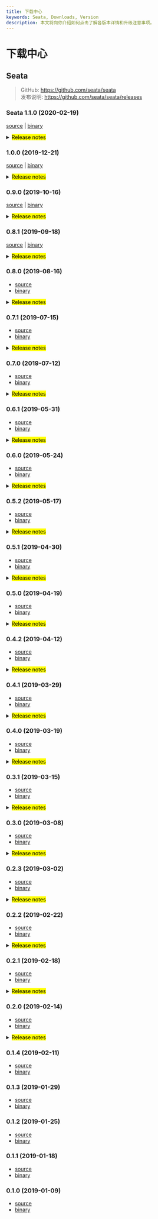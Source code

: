 ```yaml
---
title: 下载中心
keywords: Seata, Downloads, Version
description: 本文将向你介绍如何点击了解各版本详情和升级注意事项。
---
```



# 下载中心

## Seata

> GitHub: https://github.com/seata/seata \
> 发布说明: https://github.com/seata/seata/releases

### Seata 1.1.0 (2020-02-19)

 [source](https://github.com/seata/seata/archive/v1.1.0.zip) | 
 [binary](https://github.com/seata/seata/releases/download/v1.1.0/seata-server-1.1.0.zip)
<details>
    <summary><mark>Release notes</mark></summary>
   
Seata 1.1.0 发布。

Seata 是一款开源的分布式事务解决方案，提供高性能和简单易用的分布式事务服务。

此版本更新如下：

### feature：
- [[#2200](https://github.com/seata/seata/pull/2200)] 支持 postgresql (业务侧和 TC server) 
- [[#1746](https://github.com/seata/seata/pull/1746)] 支持 httpClient 自动集成
- [[#2240](https://github.com/seata/seata/pull/2240)] 支持自定义 Saga 恢复策略超时时间
- [[#1693](https://github.com/seata/seata/pull/1693)] 支持 druid 类隔离加载，隔离中间件和业务侧的 druid 使用
- [[#2245](https://github.com/seata/seata/pull/2245)] 支持 zookeeper 鉴权
- [[#2239](https://github.com/seata/seata/pull/2239)] 支持 dubbo 2.7.4+
- [[#2203](https://github.com/seata/seata/pull/2203)] 支持 nacos 配置中心设置 group 属性
- [[#2086](https://github.com/seata/seata/pull/2086)] 支持 apollo 配置中心设置 namespace 属性
- [[#2106](https://github.com/seata/seata/pull/2106)] 支持 FastThreadLocalContextCore 存储事务上下文
- [[#1703](https://github.com/seata/seata/pull/1703)] 支持 sql parser SPI，提供 druid sql parser
- [[#2151](https://github.com/seata/seata/pull/2151)] 支持 Saga 模式跳过成功分支事务的 report


### bugfix：
- [[#2270](https://github.com/seata/seata/pull/2270)] 修复 worker size 不支持枚举配置和其他配置问题
- [[#2258](https://github.com/seata/seata/pull/2258)] 修复 channelHandler 重连时 not sharable 问题
- [[#2261](https://github.com/seata/seata/pull/2261)] 修复定时任务启动但 ApplicationContext 未刷新问题
- [[#2262](https://github.com/seata/seata/pull/2262)] 修复 nacos 初始化脚本设置 group 错误问题
- [[#2249](https://github.com/seata/seata/pull/2249)] 修复 Saga 模式注册分支失败状态机状态错误问题
- [[#2126](https://github.com/seata/seata/pull/2126)] 修复表名和列名转义符错误问题
- [[#2234](https://github.com/seata/seata/pull/2234)] 修复使用 fastjson 反序列化 bigint 错误问题
- [[#2237](https://github.com/seata/seata/pull/2237)] 修复 DefaultCoordinatorTest 在 wins 测试错误问题
- [[#2233](https://github.com/seata/seata/pull/2233)] 修复使用 fastjson 忽略 tableMeta 失效问题
- [[#2172](https://github.com/seata/seata/pull/2172)] 修复使用 SpringCloudConfig 配置中心无法读取配置问题
- [[#2217](https://github.com/seata/seata/pull/2217)] 修复 seata-spring-boot-starter 错误配置名称
- [[#2219](https://github.com/seata/seata/pull/2219)] 修复 seata-spring-boot-starter 读取disableGlobalTransaction 配置错误问题
- [[#2187](https://github.com/seata/seata/pull/2187)] 修复有相同数据依赖的不同事务分支路由到不同server时回滚顺序错误问题
- [[#2175](https://github.com/seata/seata/pull/2175)] 修复 server direct buffer OOM 问题
- [[#2210](https://github.com/seata/seata/pull/2210)] 修复二阶段 commit 和 rollback 重试超时 globalSession 无法删除问题
- [[#2179](https://github.com/seata/seata/pull/2179)] 修复 redis 注册中心 db 属性转型错误问题
- [[#2192](https://github.com/seata/seata/pull/2192)] 修复 eureka getHostName() 返回 ipAddress 问题
- [[#2198](https://github.com/seata/seata/pull/2198)] 修复 rollback 超时无法自动删除全局锁问题
- [[#2167](https://github.com/seata/seata/pull/2167)] 修复 Saga 异步执行返回相同 id 问题
- [[#2185](https://github.com/seata/seata/pull/2185)] 修复 server 启动时 kubernetes 的判断条件
- [[#2145](https://github.com/seata/seata/pull/2145)] 修复 Saga 模式重试成功上报状态错误问题
- [[#2113](https://github.com/seata/seata/pull/2113)] 修复分支 rollback 失败触发多个 TC 重试导致的并发异常


### optimize： 
- [[#2255](https://github.com/seata/seata/pull/2255)] 优化配置项的默认配置值
- [[#2230](https://github.com/seata/seata/pull/2230)] 统一配置项命名风格和保持 seata-all 和 spring boot starter相同默认值
- [[#1935](https://github.com/seata/seata/pull/1935)] 重构 client 和 server RPC
- [[#2215](https://github.com/seata/seata/pull/2215)] 优化 Saga 模式的超时处理 
- [[#2227](https://github.com/seata/seata/pull/2227)] 分离 TC In/Outbound 接口 
- [[#2033](https://github.com/seata/seata/pull/2033)] DefaultRemotingParser 逻辑优化
- [[#1688](https://github.com/seata/seata/pull/1688)] 减少客户端无用依赖
- [[#2134](https://github.com/seata/seata/pull/2134)] 按照事务模式区分 TC 逻辑重构
- [[#2224](https://github.com/seata/seata/pull/2224)] 优化 ContextCoreLoader 代码风格
- [[#2171](https://github.com/seata/seata/pull/2171)] 优化配置初始化同步脚本和添加使用说明
- [[#2208](https://github.com/seata/seata/pull/2208)] 使用 SPI LoadLevel name 代替 getDbType 接口方法
- [[#2182](https://github.com/seata/seata/pull/2182)] 优化 seata-spring-boot-starter 前缀判断逻辑
- [[#2211](https://github.com/seata/seata/pull/2211)] 优化 RootContext 代码风格
- [[#2140](https://github.com/seata/seata/pull/2140)] 优化 GzipUtil 代码风格
- [[#2209](https://github.com/seata/seata/pull/2209)] 重构 seata-discovery 模块，增加可读性
- [[#2055](https://github.com/seata/seata/pull/2055)] 使用 SPI 重构 tableMetaCache 和 undoLogManager
- [[#2184](https://github.com/seata/seata/pull/2184)] 重构 seata-config 模块，增加可读性
- [[#2095](https://github.com/seata/seata/pull/2095)] 重构数据源自动代理，区分 jdk 和 cglib 代理属性设置
- [[#2178](https://github.com/seata/seata/pull/2178)] Saga 状态机设计器添加默认 catch 节点
- [[#2103](https://github.com/seata/seata/pull/2103)] 优化 tcc 模块代码，增加可读性
- [[#2125](https://github.com/seata/seata/pull/2125)] 修改 MySQL recognizer package 路径
- [[#2176](https://github.com/seata/seata/pull/2176)] 修复 typos
- [[#2156](https://github.com/seata/seata/pull/2156)] 重构 sqlparser druid 名称为常量
- [[#2170](https://github.com/seata/seata/pull/2170)] 增加 seata common 模块的单测覆盖率
- [[#2139](https://github.com/seata/seata/pull/2139)] 优雅关闭 resources
- [[#2097](https://github.com/seata/seata/pull/2097)] 将 codec 模块重命名为 serializer 模块
- [[#2159](https://github.com/seata/seata/pull/2159)] 优化 spring 模块代码风格，增加可读性
- [[#2036](https://github.com/seata/seata/pull/2036)] 优化 Dubbo parser 逻辑
- [[#2062](https://github.com/seata/seata/pull/2062)] 优化 seata-rm-datasource 模块代码风格，增加可读性
- [[#2146](https://github.com/seata/seata/pull/2146)] 优化日志输出字符拼接
- [[#2038](https://github.com/seata/seata/pull/2038)] 优化 common 模块代码风格，增加可读性 
- [[#2120](https://github.com/seata/seata/pull/2120)] 修复 typos 
- [[#2078](https://github.com/seata/seata/pull/2078)] 增加 oracle table meta cache 单测覆盖度
- [[#2115](https://github.com/seata/seata/pull/2115)] 修复 typos
- [[#2099](https://github.com/seata/seata/pull/2099)] 优化 tm 模块代码风格，增加可读性

非常感谢以下 contributors 的代码贡献。若有无意遗漏，请报告。
 
- [slievrly](https://github.com/slievrly) 
- [xingfudeshi](https://github.com/xingfudeshi)   
- [objcoding](https://github.com/objcoding)   
- [long187](https://github.com/long187)   
- [zjinlei](https://github.com/zjinlei)   
- [ggndnn](https://github.com/ggndnn)  
- [lzf971107](https://github.com/lzf971107)    
- [CvShrimp](https://github.com/CvShrimp)   
- [l81893521](https://github.com/l81893521)   
- [ph3636](https://github.com/ph3636)   
- [koonchen](https://github.com/koonchen)   
- [leizhiyuan](https://github.com/leizhiyuan)   
- [a364176773](https://github.com/a364176773)   
- [caioguedes](https://github.com/caioguedes)   
- [helloworlde](https://github.com/helloworlde)   
- [wxbty](https://github.com/wxbty)    
- [bao-hp](https://github.com/bao-hp)   
- [guojingyinan219](https://github.com/guojingyinan219)   
- [CharmingRabbit](https://github.com/CharmingRabbit)   
- [jaspercloud](https://github.com/jaspercloud)   
- [jsbxyyx](https://github.com/jsbxyyx)   

同时，我们收到了社区反馈的很多有价值的issue和建议，非常感谢大家。

**常用链接**   

**Seata**: https://github.com/seata/seata   
**Seata-Samples**: https://github.com/seata/seata-samples   
**Release**: https://github.com/seata/seata/releases   
**Seata 官网**: https://seata.io/zh-cn/
</details>

 ### 1.0.0 (2019-12-21)
 [source](https://github.com/seata/seata/archive/v1.0.0.zip) | 
 [binary](https://github.com/seata/seata/releases/download/v1.0.0/seata-server-1.0.0.zip)
<details>
    <summary><mark>Release notes</mark></summary>
   
   ### Seata 1.0.0 GA版本重磅发布
   Seata 1.0.0 GA版本重磅发布。

   Seata 是一款开源的分布式事务解决方案，提供高性能和简单易用的分布式事务服务。
    
   此版本更新如下：

      
   
   ### feature：
   - [[#1966](https://github.com/seata/seata/pull/1966)] 增加client端单条消息发送方式
   - [[#2004](https://github.com/seata/seata/pull/2004)] 增加配置中心配置同步脚本
   - [[#1997](https://github.com/seata/seata/pull/1997)] 提供图像生成工具便于查看Saga状态机执行路径
   - [[#1992](https://github.com/seata/seata/pull/1992)] 支持动态降级
   - [[#1898](https://github.com/seata/seata/pull/1898)] 支持动态配置
   - [[#1983](https://github.com/seata/seata/pull/1983)] 支持hessian序列化
   - [[#1960](https://github.com/seata/seata/pull/1960)] 提供基于GGEditor的可视化图形Saga状态机设计器
   - [[#1900](https://github.com/seata/seata/pull/1900)] Saga状态语言支持重试服务
   - [[#1885](https://github.com/seata/seata/pull/1885)] 增加Docker image构建配置
   - [[#1914](https://github.com/seata/seata/pull/1914)] 支持Oracle exists表达式
   - [[#1878](https://github.com/seata/seata/pull/1878)] 支持Mysql exists表达式
   - [[#1871](https://github.com/seata/seata/pull/1871)] 适配springcloud-alibaba-seata自动配置
   - [[#1844](https://github.com/seata/seata/pull/1844)] Saga状态机支持异步调用服务
   - [[#1742](https://github.com/seata/seata/pull/1742)] 增加seata-spring-boot-starter
   - [[#1460](https://github.com/seata/seata/pull/1460)] 支持gzip压缩
   - [[#1492](https://github.com/seata/seata/pull/1492)] 支持grpc事务自动传递和绑定
   
   ### bugfix：
   - [[#2066](https://github.com/seata/seata/pull/2066)] 修复初始化eureka client线程安全问题
   - [[#2059](https://github.com/seata/seata/pull/2059)] 修复异步回滚线程导致重复回滚问题
   - [[#2050](https://github.com/seata/seata/pull/2050)] 修复监听不存在的配置导致空指针
   - [[#2053](https://github.com/seata/seata/pull/2053)] 修复Insert的表名为关键字,无法构建前置镜像
   - [[#2054](https://github.com/seata/seata/pull/2054)] 修复状态为Rollbacking的事务无法被检测出
   - [[#2043](https://github.com/seata/seata/pull/2043)] 修复使用druid-spring-boot-starter动态代理失败
   - [[#1668](https://github.com/seata/seata/pull/1668)] 修复sql语句转义符号问题
   - [[#2029](https://github.com/seata/seata/pull/2029)] 修复seata-spring-boot-starter无效
   - [[#2037](https://github.com/seata/seata/pull/2037)] 修复mysql连接无法自动释放
   - [[#2032](https://github.com/seata/seata/pull/2032)] 修复Etcd3配置错误
   - [[#1929](https://github.com/seata/seata/pull/1929)] 修复元数据有可能出现重复缓存
   - [[#1996](https://github.com/seata/seata/pull/1996)] 修复小部分情况下无法代理数据源
   - [[#2001](https://github.com/seata/seata/pull/2001)] 移除无效jvm参数
   - [[#1984](https://github.com/seata/seata/pull/1984)] 修复预设容器环境变量问题，替换基础镜像
   - [[#1978](https://github.com/seata/seata/pull/1978)] 修复在windows下FileTransactionStoreManager单元测试无法通过
   - [[#1953](https://github.com/seata/seata/pull/1953)] 修复在小部分情况下获取表元数据失败
   - [[#1973](https://github.com/seata/seata/pull/1973)] 修复容器下无法获取server端口
   - [[#1905](https://github.com/seata/seata/pull/1905)] 解决lock_key长度问题
   - [[#1927](https://github.com/seata/seata/pull/1927)] 修复SPI有可能加载私有类
   - [[#1961](https://github.com/seata/seata/pull/1961)] 修复CI日志过长问题
   - [[#1893](https://github.com/seata/seata/pull/1893)] 修复Saga模式不会删除分支信息问题
   - [[#1932](https://github.com/seata/seata/pull/1932)] 修复构建Docker镜像时环境不匹配
   - [[#1912](https://github.com/seata/seata/pull/1912)] 修复部分异常日志打印不完整
   - [[#1917](https://github.com/seata/seata/pull/1917)] 修复CI部分测试用例出现空指针异常
   - [[#1909](https://github.com/seata/seata/pull/1909)] 修复xid类型为空导致空指针
   - [[#1902](https://github.com/seata/seata/pull/1902)] 修复回滚时如遇不支持的数据库出现空指针
   - [[#1789](https://github.com/seata/seata/pull/1789)] 修复xid header大小写问题
   - [[#1889](https://github.com/seata/seata/pull/1889)] 修复TCC下分支注册导致线程挂起
   - [[#1813](https://github.com/seata/seata/pull/1813)] 修复部分情况TCC不支持跨服务
   - [[#1825](https://github.com/seata/seata/pull/1825)] 修复并发情况下事务状态不一致
   - [[#1850](https://github.com/seata/seata/pull/1850)] 修复Server重启时sessionId未重置
   - [[#1879](https://github.com/seata/seata/pull/1879)] 修复jdbc传入空参数导致异常
   - [[#1874](https://github.com/seata/seata/pull/1874)] 修复部分情况下Channel关闭的问题
   - [[#1863](https://github.com/seata/seata/pull/1863)] 修复Other类型无法序列化
   - [[#1837](https://github.com/seata/seata/pull/1837)] 修复saga ExpressionEvaluator不支持空值
   - [[#1810](https://github.com/seata/seata/pull/1810)] 修复saga状态机无法保存并提供状态日志查询
   - [[#1834](https://github.com/seata/seata/pull/1834)] 修复StateInstance无法记录输出参数
   - [[#1856](https://github.com/seata/seata/pull/1856)] 修复protostuff undo log获取默认content
   - [[#1845](https://github.com/seata/seata/pull/1845)] 修复分支提交失败, 导致空指针异常
   - [[#1858](https://github.com/seata/seata/pull/1858)] 修复分布式事务不生效
   - [[#1846](https://github.com/seata/seata/pull/1846)] 修复并发下增加监听器异常
   - [[#1839](https://github.com/seata/seata/pull/1839)] 修复重复加锁
   - [[#1768](https://github.com/seata/seata/pull/1768)] 修复设置数据库连接参数useInformationSchema为true无法获取元数据
   - [[#1796](https://github.com/seata/seata/pull/1796)] 修复回滚时异常判断不完整
   - [[#1805](https://github.com/seata/seata/pull/1805)] 修复连接代理和prepareStatement未在全局事务管理下
   - [[#1780](https://github.com/seata/seata/pull/1780)] 修复Oracle无法执行select for update语句
   - [[#1802](https://github.com/seata/seata/pull/1802)] 部分方法修改HashMap为LinkedHashMap
   - [[#1793](https://github.com/seata/seata/pull/1793)] 修复多数据源下无法自动代理
   - [[#1788](https://github.com/seata/seata/pull/1788)] 修复Mysql无法获取主键值
   - [[#1764](https://github.com/seata/seata/pull/1764)] 修复Jdk11下远程地址为空
   - [[#1778](https://github.com/seata/seata/pull/1778)] 修复单元测试未清空测试资源
   - [[#1777](https://github.com/seata/seata/pull/1777)] 修复DeleteExecutor未根据数据库类型来构建前置镜像
   
   ### optimize： 
   - [[#2068](https://github.com/seata/seata/pull/2068)] 优化数据库连接获取
   - [[#2056](https://github.com/seata/seata/pull/2056)] 移除代码中非java doc注释
   - [[#1775](https://github.com/seata/seata/pull/1775)] 优化分支事务回滚日志输出频率
   - [[#2000](https://github.com/seata/seata/pull/2000)] 统一归类初始化脚本
   - [[#2007](https://github.com/seata/seata/pull/2007)] 提高common模块单元测试覆盖率
   - [[#1969](https://github.com/seata/seata/pull/1969)] 增加Docker-Compose, Kubernetes, Helm脚本
   - [[#1967](https://github.com/seata/seata/pull/1967)] 增加Docker file
   - [[#2018](https://github.com/seata/seata/pull/2018)] 优化ConfigFuture
   - [[#2020](https://github.com/seata/seata/pull/2020)] 优化saga日志输出
   - [[#1975](https://github.com/seata/seata/pull/1975)] 扁平化saga嵌套事务
   - [[#1980](https://github.com/seata/seata/pull/1980)] 分支注册时显示applicationId
   - [[#1994](https://github.com/seata/seata/pull/1994)] 修改zookeeper根路径配置名称
   - [[#1990](https://github.com/seata/seata/pull/1990)] 增加netty配置常量
   - [[#1979](https://github.com/seata/seata/pull/1979)] 优化select for update识别器
   - [[#1957](https://github.com/seata/seata/pull/1957)] 获取关键字检查对象改为SPI的方法
   - [[#1956](https://github.com/seata/seata/pull/1956)] 找不到有效服务时,提示更加友好
   - [[#1958](https://github.com/seata/seata/pull/1958)] 支持将设计器的JSON转换成状态机标准JSON
   - [[#1951](https://github.com/seata/seata/pull/1951)] 增加使用企业logo
   - [[#1950](https://github.com/seata/seata/pull/1950)] 优化异步提交时日志的缺失
   - [[#1931](https://github.com/seata/seata/pull/1931)] nacos-config.py支持namespace
   - [[#1938](https://github.com/seata/seata/pull/1938)] 优化批量插入和批量更新
   - [[#1930](https://github.com/seata/seata/pull/1930)] 减少HashMap初始化大小
   - [[#1919](https://github.com/seata/seata/pull/1919)] 强制代码风格检查
   - [[#1918](https://github.com/seata/seata/pull/1918)] 优化单元测试抛出的异常
   - [[#1911](https://github.com/seata/seata/pull/1911)] 优化部分注释
   - [[#1920](https://github.com/seata/seata/pull/1920)] 使用迭代器来移除过期Future
   - [[#1907](https://github.com/seata/seata/pull/1907)] 优化UndoExecutorFactory获取实例的方式
   - [[#1903](https://github.com/seata/seata/pull/1903)] 增加批量查询分支事务
   - [[#1910](https://github.com/seata/seata/pull/1910)] 优化部分方法缺少@override
   - [[#1906](https://github.com/seata/seata/pull/1906)] 初始化时增加非正常退出日志
   - [[#1897](https://github.com/seata/seata/pull/1897)] 移除clientTest单元测试
   - [[#1883](https://github.com/seata/seata/pull/1883)] 优化SQLRecognizer, UndoExecutor代码结构
   - [[#1890](https://github.com/seata/seata/pull/1890)] 格式化部分saga代码
   - [[#1798](https://github.com/seata/seata/pull/1798)] 提高部分方法format效率
   - [[#1884](https://github.com/seata/seata/pull/1884)] 封装关闭资源的方法
   - [[#1869](https://github.com/seata/seata/pull/1869)] 增加当成功时,可以关闭分支汇报参数
   - [[#1842](https://github.com/seata/seata/pull/1842)] 增加部分初始化脚本
   - [[#1838](https://github.com/seata/seata/pull/1838)] 简化配置
   - [[#1866](https://github.com/seata/seata/pull/1866)] 优化TC日志输出
   - [[#1867](https://github.com/seata/seata/pull/1867)] 优化seata-spring-boot-starter
   - [[#1817](https://github.com/seata/seata/pull/1817)] 增加tm单元测试
   - [[#1823](https://github.com/seata/seata/pull/1823)] 减少db的访问次数
   - [[#1835](https://github.com/seata/seata/pull/1835)] Saga事务模版增加重新加载事务方法
   - [[#1861](https://github.com/seata/seata/pull/1861)] 优化当主键不存在时日志输出
   - [[#1836](https://github.com/seata/seata/pull/1836)] 修改IsPersist属性类型为Boolean
   - [[#1824](https://github.com/seata/seata/pull/1824)] 移除部分过期的Jvm11参数
   - [[#1820](https://github.com/seata/seata/pull/1820)] 修改部分代码风格
   - [[#1806](https://github.com/seata/seata/pull/1806)] 格式化错误日志
   - [[#1815](https://github.com/seata/seata/pull/1815)] 更新codecov.yml
   - [[#1811](https://github.com/seata/seata/pull/1811)] 适配codecov配置
   - [[#1799](https://github.com/seata/seata/pull/1799)] 移除没用的同步锁
   - [[#1674](https://github.com/seata/seata/pull/1674)] 增加Rm单元测试覆盖率
   - [[#1710](https://github.com/seata/seata/pull/1710)] NamedThreadFactory增加计数器
   - [[#1790](https://github.com/seata/seata/pull/1790)] 格式化Eureka实例id
   - [[#1760](https://github.com/seata/seata/pull/1760)] put message to logQueue
   - [[#1787](https://github.com/seata/seata/pull/1787)] 优化rpc通信日志可读性
   - [[#1786](https://github.com/seata/seata/pull/1786)] 简化Eureka注册实现类代码
   - [[#1766](https://github.com/seata/seata/pull/1766)] 移除无用方法
   - [[#1770](https://github.com/seata/seata/pull/1770)] 优化String拼接方式和无用的释放锁方法
   
   非常感谢以下 contributors 的代码贡献。若有无意遗漏，请报告。
   - [slievrly](https://github.com/slievrly)
   - [long187](https://github.com/long187)
   - [jsbxyyx](https://github.com/jsbxyyx)
   - [l81893521](https://github.com/l81893521)
   - [helloworlde](https://github.com/helloworlde)
   - [xingfudeshi](https://github.com/xingfudeshi)
   - [zjinlei](https://github.com/zjinlei)
   - [CharmingRabbit](https://github.com/CharmingRabbit)
   - [objcoding](https://github.com/objcoding)
   - [cmonkey](https://github.com/cmonkey)
   - [lzf971107](https://github.com/lzf971107)
   - [ggndnn](https://github.com/ggndnn)
   - [lightClouds917](https://github.com/lightClouds917)
   - [ruqinhu](https://github.com/ruqinhu)
   - [yuhuangbin](https://github.com/yuhuangbin)
   - [anrror](https://github.com/anrror)
   - [a364176773](https://github.com/a364176773)
   - [caohdgege](https://github.com/caohdgege)
   - [contextshuffling](https://github.com/contextshuffling)
   - [echooymxq](https://github.com/echooymxq)
   - [github-ygy](https://github.com/github-ygy)
   - [iapplejohn](https://github.com/iapplejohn)
   - [jKill](https://github.com/jKill)
   - [Justice-love](https://github.com/Justice-love)
   - [lovepoem](https://github.com/lovepoem)
   - [niaoshuai](https://github.com/niaoshuai)
   - [ph3636](https://github.com/ph3636)
   - [wangwei-ying](https://github.com/wangwei-ying)
   - [whjjay](https://github.com/whjjay)
   - [yangfuhai](https://github.com/yangfuhai)
   - [zhongfuhua](https://github.com/zhongfuhua)
   - [lizwmaster](https://github.com/lizwmaster)
   
   同时，我们收到了社区反馈的很多有价值的issue和建议，非常感谢大家。
   
   ### 常用链接
   - **Seata:** https://github.com/seata/seata  
   - **Seata-Samples:** https://github.com/seata/seata-samples   
   - **Release:** https://github.com/seata/seata/releases

</details>

### 0.9.0 (2019-10-16)

 [source](https://github.com/seata/seata/archive/v0.9.0.zip) | 
 [binary](https://github.com/seata/seata/releases/download/v0.9.0/seata-server-0.9.0.zip)
<details>
  <summary><mark>Release notes</mark></summary>
   
   ### Seata 0.9.0   
   Seata 0.9.0 正式发布。
   
   Seata 是一款开源的分布式事务解决方案，提供高性能和简单易用的分布式事务服务。
   
   此版本更新如下：
    
   
   #### feature：
   - [[#1608](https://github.com/seata/seata/pull/1608)] 长事务解决方案: Saga 模式（基于状态机实现）
   - [[#1625](https://github.com/seata/seata/pull/1625)] 支持自定义配置和注册中心类型
   - [[#1656](https://github.com/seata/seata/pull/1656)] 支持 spring cloud config 配置中心
   - [[#1689](https://github.com/seata/seata/pull/1689)] 支持 -e 启动参数，用于指定环境名称
   - [[#1739](https://github.com/seata/seata/pull/1739)] 支持 TM commit 或rollback 失败时的重试
   
   
   #### bugfix：
   - [[#1605](https://github.com/seata/seata/pull/1605)] 修复对象锁和全局锁可能造成的死锁和优化锁的粒度
   - [[#1685](https://github.com/seata/seata/pull/1685)] 修复db存储类异常被忽略的问题
   - [[#1691](https://github.com/seata/seata/pull/1691)] 修复 DruidDataSourceWrapper 反射问题
   - [[#1699](https://github.com/seata/seata/pull/1699)] 修复 mysql 和 oracle 中 'in' 和 'between' 在 where 条件的支持
   - [[#1713](https://github.com/seata/seata/pull/1713)] 修复 LockManagerTest.concurrentUseAbilityTest 中的测试条件
   - [[#1720](https://github.com/seata/seata/pull/1720)] 修复了不能获取 oracle tableMeta 问题
   - [[#1729](https://github.com/seata/seata/pull/1729)] 修复 oracle 的批量获取问题
   - [[#1735](https://github.com/seata/seata/pull/1735)] 修复当 TM commit 或 rollback 出现网络异常无法清除 xid 的问题
   - [[#1749](https://github.com/seata/seata/pull/1749)] 修复无法获取 oracle tableMeta cache 问题
   - [[#1751](https://github.com/seata/seata/pull/1751)] 修复文件存储模式下由于hash冲突导致的锁无法释放问题
   - [[#1761](https://github.com/seata/seata/pull/1761)] 修复 oracle 在回滚时 Blob 或 Clob null 值回滚失败问题
   - [[#1759](https://github.com/seata/seata/pull/1759)] 修复 saga 模式下 service method 不支持接口类型参数问题
   - [[#1401](https://github.com/seata/seata/pull/1401)] 修复 RM 启动时第一次注册 resource 为 null 的问题
   
   
   
   #### optimize： 
   - [[#1701](https://github.com/seata/seata/pull/1701)] 移除无用的 imports
   - [[#1705](https://github.com/seata/seata/pull/1705)] 优化了一些基于 java5 的语法结构
   - [[#1706](https://github.com/seata/seata/pull/1706)] 将内部类声明为 static
   - [[#1707](https://github.com/seata/seata/pull/1707)] 使用 StandardCharsets.UTF_8 代替 utf-8 编码
   - [[#1712](https://github.com/seata/seata/pull/1712)] 抽象 undologManager 的通用方法
   - [[#1722](https://github.com/seata/seata/pull/1722)] 简化代码提高代码的可读性
   - [[#1726](https://github.com/seata/seata/pull/1726)] 格式化日志输出
   - [[#1738](https://github.com/seata/seata/pull/1738)] 增加 seata-server jvm 参数
   - [[#1743](https://github.com/seata/seata/pull/1743)] 提高批量打印日志的性能
   - [[#1747](https://github.com/seata/seata/pull/1747)] 使用基本类型避免数据装箱
   - [[#1750](https://github.com/seata/seata/pull/1750)] 抽象 tableMetaCache 方法
   - [[#1755](https://github.com/seata/seata/pull/1755)] 提高 seata-common 模块的单测覆盖率
   - [[#1756](https://github.com/seata/seata/pull/1756)] 升级 jackson 版本防止潜在的安全漏洞
   - [[#1657](https://github.com/seata/seata/pull/1657)] 优化文件存储模式下文件 rolling 时占用较大 direct buffer的问题
   
   非常感谢以下 contributors 的代码贡献。若有无意遗漏，请报告。
   
   - [slievrly](https://github.com/slievrly)
   - [long187](https://github.com/long187)
   - [ggndnn](https://github.com/ggndnn)
   - [xingfudeshi](https://github.com/xingfudeshi)
   - [BeiKeJieDeLiuLangMao](https://github.com/BeiKeJieDeLiuLangMao)
   - [zjinlei](https://github.com/zjinlei)
   - [cmonkey](https://github.com/cmonkey)
   - [jsbxyyx](https://github.com/jsbxyyx)
   - [zaqweb](https://github.com/zaqweb)
   - [tjnettech](https://github.com/tjnettech)
   - [l81893521](https://github.com/l81893521)
   - [abel533](https://github.com/abel533)
   - [suhli](https://github.com/suhli)
   - [github-ygy](https://github.com/github-ygy)
   - [worstenemy](https://github.com/worstenemy)
   - [caioguedes](https://github.com/caioguedes)
   
   同时，我们收到了社区反馈的很多有价值的issue和建议，非常感谢大家。
   
   
   #### 常用链接
   - **Seata:** https://github.com/seata/seata  
   - **Seata-Samples:** https://github.com/seata/seata-samples   
   - **Release:** https://github.com/seata/seata/releases
   
</details>

### 0.8.1 (2019-09-18)

 [source](https://github.com/seata/seata/archive/v0.8.1.zip) |
 [binary](https://github.com/seata/seata/releases/download/v0.8.1/seata-server-0.8.1.zip)  
<details>
    <summary><mark>Release notes</mark></summary>
   
   ### Seata 0.8.1 
   
   Seata 0.8.1 正式发布。
   
   Seata 是一款开源的分布式事务解决方案，提供高性能和简单易用的分布式事务服务。
   
   此版本更新如下：
   
   
   #### feature：
   - [[#1598](https://github.com/seata/seata/pull/1598)] 支持配置文件使用绝对路径
   - [[#1617](https://github.com/seata/seata/pull/1617)] 支持配置文件名称（registry.conf） 可配置
   - [[#1418](https://github.com/seata/seata/pull/1418)] 支持 undo_log 数据的 kryo 序列化
   - [[#1489](https://github.com/seata/seata/pull/1489)] 支持 protobuf 生成插件
   - [[#1437](https://github.com/seata/seata/pull/1437)] 支持通信协议的 kryo 编解码
   - [[#1478](https://github.com/seata/seata/pull/1478)] 支持 db mock
   - [[#1512](https://github.com/seata/seata/pull/1512)] 扩展支持 mysql 和 oracle 的多种批量插入语法
   - [[#1496](https://github.com/seata/seata/pull/1496)] 支持 DataSource 的自动代理
   
   
   #### bugfix：
   - [[#1646](https://github.com/seata/seata/pull/1646)] 修复 file 存储模式的 selectForUpdate lockQuery exception
   - [[#1572](https://github.com/seata/seata/pull/1572)] 修复在oracle 小写表名时获取 tablemeta 失败问题 
   - [[#1663](https://github.com/seata/seata/pull/1663)] 修复表名为关键字获取 tablemeta 失败问题
   - [[#1666](https://github.com/seata/seata/pull/1666)] 修复数据库连接使用后的 autocommit 问题
   - [[#1643](https://github.com/seata/seata/pull/1643)] 修复 java.sql.Blob, java.sql.Clob 类型的序列化
   - [[#1628](https://github.com/seata/seata/pull/1628)] 修复 oracle 支持 ROWNUM 查询
   - [[#1552](https://github.com/seata/seata/pull/1552)] 修复当分支太大时的 BufferOverflow 问题
   - [[#1609](https://github.com/seata/seata/pull/1609)] 修复 oracle 关键字的线程安全问题
   - [[#1599](https://github.com/seata/seata/pull/1599)] 修复 mysql 关键字的线程安全问题
   - [[#1607](https://github.com/seata/seata/pull/1607)] 修复当druid版本小于1.1.3时 NoSuchMethodError
   - [[#1581](https://github.com/seata/seata/pull/1581)] 修复文件存储模式下 GlobalSession 长度计算不准确问题 
   - [[#1594](https://github.com/seata/seata/pull/1594)] 修复 nacos 配置中心的默认 namespace
   - [[#1550](https://github.com/seata/seata/pull/1550)] 修复计算 BranchSession 丢失 xidBytes 长度问题
   - [[#1558](https://github.com/seata/seata/pull/1558)] 修复 rpcMessage 的 body 字段 NPE问题
   - [[#1505](https://github.com/seata/seata/pull/1505)] 修复绑定公网注册地址server监听失败问题
   - [[#1539](https://github.com/seata/seata/pull/1539)] 修复 nacos namespace 配置项不生效
   - [[#1537](https://github.com/seata/seata/pull/1537)] 修复 nacos-config.txt 缺失 store.db.driver-class-name 配置项
   - [[#1522](https://github.com/seata/seata/pull/1522)] 修复 ProtocolV1CodecTest 中 testAll 运行中可能出现测试失败问题
   - [[#1525](https://github.com/seata/seata/pull/1525)] 修复当 getAfterImage 获取失败时，事务自动被提交问题
   - [[#1518](https://github.com/seata/seata/pull/1518)] 修复 EnhancedServiceLoader SPI 顺序加载第三方依赖失败问题
   - [[#1514](https://github.com/seata/seata/pull/1514)] 修复当缺少序列化依赖无法生成undolog并report true问题
   - [[#1445](https://github.com/seata/seata/pull/1445)] 修复 DefaultCoordinatorMetricsTest 单测失败问题
   - [[#1481](https://github.com/seata/seata/pull/1481)] 修复 TableMetaCache 在多数据源刷新失败问题
   
   
   
   #### optimize： 
   - [[#1629](https://github.com/seata/seata/pull/1629)] 优化etcd3中watcher订阅的效率
   - [[#1661](https://github.com/seata/seata/pull/1661)] 优化 global_table 中 transaction_name 长度问题
   - [[#1633](https://github.com/seata/seata/pull/1633)] 优化分支事务获取全局锁失败重复report（false）问题 
   - [[#1654](https://github.com/seata/seata/pull/1654)] 优化 slf4j 的错误使用
   - [[#1593](https://github.com/seata/seata/pull/1593)] 优化和规范化 server 的日志 
   - [[#1648](https://github.com/seata/seata/pull/1648)] 优化 transaction_name 在建表时的长度
   - [[#1576](https://github.com/seata/seata/pull/1576)] 消除重排序对 session 异步提交的影响 
   - [[#1618](https://github.com/seata/seata/pull/1618)] 优化 undolog manager 和 修复oracle undolog 的删除
   - [[#1469](https://github.com/seata/seata/pull/1469)] 提供不释放数据库锁情况下等待全局锁的释放以减少锁冲突
   - [[#1619](https://github.com/seata/seata/pull/1416)] 使用 StringBuffer 代替 StringBuilder
   - [[#1580](https://github.com/seata/seata/pull/1580)] 优化 LockKeyConflictException 和更改 register 方法
   - [[#1574](https://github.com/seata/seata/pull/1574)] 优化db存储模式下globalCommit 一次性删除全局锁 
   - [[#1601](https://github.com/seata/seata/pull/1601)] 优化 typo
   - [[#1602](https://github.com/seata/seata/pull/1602)] 升级 fastjson 版本至 1.2.60 应对安全漏洞
   - [[#1583](https://github.com/seata/seata/pull/1583)] 优化 oracle 主键的获取
   - [[#1575](https://github.com/seata/seata/pull/1575)] 增加 RegisterTMRequest 的单元测试
   - [[#1559](https://github.com/seata/seata/pull/1559)] 启动时延迟删除过期 undo_log
   - [[#1547](https://github.com/seata/seata/pull/1547)] 删除 TableRecords 的 jackson 注解 
   - [[#1542](https://github.com/seata/seata/pull/1542)] 优化 AbstractSessionManager 日志
   - [[#1535](https://github.com/seata/seata/pull/1535)] 去除 H2 和 pgsql 获取主键代码，修复 resultset 关闭问题
   - [[#1541](https://github.com/seata/seata/pull/1541)] 代码清理
   - [[#1544](https://github.com/seata/seata/pull/1544)] 去除中文注释
   - [[#1533](https://github.com/seata/seata/pull/1533)] 重构多环境配置的代码逻辑 
   - [[#1493](https://github.com/seata/seata/pull/1493)] 增加 tableMeta 检测任务开关
   - [[#1530](https://github.com/seata/seata/pull/1530)] 优化当数据表无索引时抛出显式异常
   - [[#1444](https://github.com/seata/seata/pull/1444)] 简化map操作
   - [[#1497](https://github.com/seata/seata/pull/1497)] 增加 seata-all 依赖
   - [[#1490](https://github.com/seata/seata/pull/1490)] 移除不必要代码
   
   非常感谢以下 contributors 的代码贡献。若有无意遗漏，请报告。
   
   - [slievrly](https://github.com/slievrly)
   - [BeiKeJieDeLiuLangMao](https://github.com/BeiKeJieDeLiuLangMao)
   - [jsbxyyx](https://github.com/jsbxyyx)
   - [ldcsaa](https://github.com/ldcsaa)
   - [zjinlei](https://github.com/zjinlei)
   - [l81893521](https://github.com/l81893521)
   - [ggndnn](https://github.com/ggndnn)
   - [github-ygy](https://github.com/github-ygy)
   - [chenxi-null](https://github.com/chenxi-null)
   - [tq02ksu](https://github.com/tq02ksu)
   - [AjaxXu](https://github.com/AjaxXu)
   - [finalcola](https://github.com/finalcola)
   - [lovepoem](https://github.com/lovepoem)
   - [cmonkey](https://github.com/cmonkey)
   - [xingfudeshi](https://github.com/xingfudeshi)
   - [andyqian](https://github.com/andyqian)
   - [tswstarplanet](https://github.com/tswstarplanet)
   - [zhengyangyong](https://github.com/zhengyangyong)
   
   同时，我们收到了社区反馈的很多有价值的issue和建议，非常感谢大家。
   
   
   #### 常用链接
   - **Seata:** https://github.com/seata/seata  
   - **Seata-Samples:** https://github.com/seata/seata-samples   
   - **Release:** https://github.com/seata/seata/releases
   
</details>

### 0.8.0 (2019-08-16)

* [source](https://github.com/seata/seata/archive/v0.8.0.zip) 
* [binary](https://github.com/seata/seata/releases/download/v0.8.0/seata-server-0.8.0.zip) 
<details>
    <summary><mark>Release notes</mark></summary>
    
   ## Seata 0.8.0 
   Seata 0.8.0 正式发布。
   
   Seata 是一款开源的分布式事务解决方案，提供高性能和简单易用的分布式事务服务。
   
   ### feature：
   - [[#902](https://github.com/seata/seata/pull/902)] 支持 oracle 数据库的 AT 模式
   - [[#1447](https://github.com/seata/seata/pull/1447)] 支持 oracle 数据库的批量操作
   - [[#1392](https://github.com/seata/seata/pull/1392)] 支持 undo_log 表名可配置 
   - [[#1353](https://github.com/seata/seata/pull/1353)] 支持 mysql 数据库的批量更新和删除操作
   - [[#1379](https://github.com/seata/seata/pull/1379)] 配置中心所有配置项支持-D参数传入
   - [[#1365](https://github.com/seata/seata/pull/1365)] 支持定时更新mysql的表结构，可不停机更改表结构
   - [[#1371](https://github.com/seata/seata/pull/1371)] 支持 mysql preparedStatement 自增批量插入
   - [[#1337](https://github.com/seata/seata/pull/1337)] 支持 mysql preparedStatement 非自增批量插入
   - [[#1235](https://github.com/seata/seata/pull/1453)] 支持兜底定时删除 undolog 使用protobuf codec 
   - [[#1235](https://github.com/seata/seata/pull/1235)] 支持兜底定时删除 undolog 使用 seata codec
   - [[#1323](https://github.com/seata/seata/pull/1323)] 支持db driver class 可配置
   
   
   ### bugfix：
   - [[#1456](https://github.com/seata/seata/pull/1456)] 修复 xid 在 db 模式可重复的问题
   - [[#1454](https://github.com/seata/seata/pull/1454)] 修复 DateCompareUtils 不能比对 byte array 的问题
   - [[#1452](https://github.com/seata/seata/pull/1452)] 修复 select for update 重试获取到脏数据的问题
   - [[#1443](https://github.com/seata/seata/pull/1443)] 修复 timestamp 反序列化丢失纳秒精度的问题
   - [[#1374](https://github.com/seata/seata/pull/1374)] 修复 store.mode 启动参数与获取锁配置不一致的问题
   - [[#1409](https://github.com/seata/seata/pull/1409)] 修复 map.toString() 错误
   - [[#1344](https://github.com/seata/seata/pull/1344)] 修复 ByteBuffer 分配固定长度, 导致 BufferOverflowException 的问题
   - [[#1419](https://github.com/seata/seata/pull/1419)] 修复数据库连接默认autocommit=false 无法删除undolog的问题
   - [[#1370](https://github.com/seata/seata/pull/1370)] 修复begin事务失败释放channel和继续进行事务的问题
   - [[#1396](https://github.com/seata/seata/pull/1396)] 修复 Nacos config SPI 加载 class not found 的问题
   - [[#1395](https://github.com/seata/seata/pull/1395)] 修复获取 channel 检测逻辑
   - [[#1385](https://github.com/seata/seata/pull/1385)] 在rollback重试时修复获取 SessionManager 错误的问题
   - [[#1378](https://github.com/seata/seata/pull/1378)] 修复 eureka注册中心clusterAddressMap 在实例下线列表不清除的问题
   - [[#1332](https://github.com/seata/seata/pull/1332)] 修复 nacos 配置初始化脚本初始化含 ’=‘ 配置值错误的问题
   - [[#1341](https://github.com/seata/seata/pull/1341)] 修复同一个本地事务中对同一数据反复修改回滚错误的问题
   - [[#1339](https://github.com/seata/seata/pull/1339)] 修复数据镜像是 EmptyTableRecords, 回滚失败的问题
   - [[#1314](https://github.com/seata/seata/pull/1314)] 修复不指定db模式启动参数，配置文件不生效的问题
   - [[#1342](https://github.com/seata/seata/pull/1342)] 修复 ByteBuffer 长度分配错误
   - [[#1333](https://github.com/seata/seata/pull/1333)] 修复 netty 内存泄露问题
   - [[#1338](https://github.com/seata/seata/pull/1338)] 修复db模式下可重入锁后不再获取其他所的问题
   - [[#1334](https://github.com/seata/seata/pull/1334)] 修复使用 protobuf 时 tcc 模式下lock key NPE 的问题
   - [[#1313](https://github.com/seata/seata/pull/1313)] 修复 DefaultFailureHandler 检查 status NPE 的问题
   
   
   ### optimize： 
   - [[#1474](https://github.com/seata/seata/pull/1474)] 优化数据镜像比对日志
   - [[#1446](https://github.com/seata/seata/pull/1446)] 优化了 server 的 schedule tasks 
   - [[#1448](https://github.com/seata/seata/pull/1448)] 重构了 executor 类删除了多余的重复代码
   - [[#1408](https://github.com/seata/seata/pull/1408)] 更改 TmRpcClientTest 类中的 ChannelFactory package路径
   - [[#1432](https://github.com/seata/seata/pull/1432)] 实现了作为 hash key类型对象的equals 和 hashcode 方法 
   - [[#1429](https://github.com/seata/seata/pull/1429)] 删除了无用的 imports 
   - [[#1426](https://github.com/seata/seata/pull/1426)] 修复语法错误 
   - [[#1425](https://github.com/seata/seata/pull/1425)] 修复 typo 
   - [[#1356](https://github.com/seata/seata/pull/1356)] 优化 sql 拼接语法 
   - [[#1416](https://github.com/seata/seata/pull/1416)] 优化 javadoc 和注释
   - [[#1417](https://github.com/seata/seata/pull/1417)] 梳理优化了 oracle 的关键字
   - [[#1404](https://github.com/seata/seata/pull/1404)] 优化了 BranchStatus 的注释
   - [[#1414](https://github.com/seata/seata/pull/1414)] 梳理优化了 mysql 的关键字
   - [[#1407](https://github.com/seata/seata/pull/1407)] 禁用了不稳定的单元测试
   - [[#1398](https://github.com/seata/seata/pull/1398)] 优化了 eureka 注册中心 serviceUrl 默认值使用默认端口
   - [[#1364](https://github.com/seata/seata/pull/1364)] 优化 table 列字段名称定义为常量 
   - [[#1389](https://github.com/seata/seata/pull/1389)] 增加 oracle 支持提示信息
   - [[#1375](https://github.com/seata/seata/pull/1375)] 增加 compareRows 比对失败日志
   - [[#1358](https://github.com/seata/seata/pull/1358)] 运行完成单测用例时清理临时文件
   - [[#1355](https://github.com/seata/seata/pull/1355)] 增加 rpc protocol 的单测
   - [[#1357](https://github.com/seata/seata/pull/1357)] 优化 Consul&Etcd 配置中心代码
   - [[#1345](https://github.com/seata/seata/pull/1345)] 代码清理和调整日志级别
   - [[#1329](https://github.com/seata/seata/pull/1329)] 增加 `STORE_FILE_DIR` 配置项的默认值
   
   
   非常感谢以下 contributors 的代码贡献。若有无意遗漏，请报告.  
   
   - [slievrly](https://github.com/slievrly)
   - [Justice-love](https://github.com/Justice-love)
   - [l81893521](https://github.com/l81893521)
   - [ggndnn](https://github.com/ggndnn)
   - [zjinlei](https://github.com/zjinlei)
   - [andyqian](https://github.com/andyqian)
   - [cmonkey](https://github.com/cmonkey)
   - [wangjin](https://github.com/wangjin)
   - [Arlmls](https://github.com/Arlmls)
   - [lukairui](https://github.com/lukairui)
   - [kongwang](https://github.com/kongwang)
   - [lightClouds917](https://github.com/lightClouds917)
   - [xingfudeshi](https://github.com/xingfudeshi)
   - [alicexiaoshi](https://github.com/alicexiaoshi)
   - [itxingqing](https://github.com/itxingqing)
   - [wanghuizuo](https://github.com/wanghuizuo)
   - [15168326318](https://github.com/15168326318)
   - [github-ygy](https://github.com/github-ygy)
   - [ujjboy](https://github.com/ujjboy)
   - [leizhiyuan](https://github.com/leizhiyuan)
   - [vikenlove](https://github.com/vikenlove)
   
   同时，我们收到了社区反馈的很多有价值的issue和建议，非常感谢大家。
   
   
   ### 常用链接
   - **Seata:** https://github.com/seata/seata  
   - **Seata-Samples:** https://github.com/seata/seata-samples   
   - **Release:** https://github.com/seata/seata/releases

</details>

### 0.7.1 (2019-07-15)

* [source](https://github.com/seata/seata/archive/v0.7.1.zip) 
* [binary](https://github.com/seata/seata/releases/download/v0.7.1/seata-server-0.7.1.zip) 
<details>
    <summary><mark>Release notes</mark></summary>
    
   Seata 0.7.1 发布
   
   Seata 是一款开源的分布式事务解决方案，提供高性能和简单易用的分布式事务服务。
   
   0.7.1 版本是针对0.7.0 版本问题的紧急修复，本次更新主要内容如下：
   
   
   ## Bug 修复及优化
   
   - [[#1297](https://github.com/seata/seata/pull/1297)] 兼容seata-spring独立依赖用法，对seata-spring添加了seata-codec-all依赖
   - [[#1305](https://github.com/seata/seata/pull/1305)] 修复GlobalTransactionScanner 切面优先级导致的Spring Cloud 的AutoConfiguration无法初始化问题
   - 修复了0.7.0 因mvn插件过低导致的版本号无替换，无法从中央仓库拉取依赖的问题。
   
   
   ## 相关链接
   - Seata: https://github.com/seata/seata 
   - Seata-Samples: https://github.com/seata/seata-samples   
   - Release：https://github.com/seata/seata/releases
</details>

### 0.7.0 (2019-07-12)

* [source](https://github.com/seata/seata/archive/v0.7.0.zip) 
* [binary](https://github.com/seata/seata/releases/download/v0.7.0/seata-server-0.7.0.zip) 
<details>
    <summary><mark>Release notes</mark></summary>
    
   
   Seata 0.7.0 发布
   
   Seata 是一款开源的分布式事务解决方案，提供高性能和简单易用的分布式事务服务。
   
   本次更新主要内容如下：
   
   
   ## 功能特性
   
   - [[#1276](https://github.com/seata/seata/pull/1276)] 新的 RPC 通信协议
   - [[#1266](https://github.com/seata/seata/pull/1266)] metrics 可配置 ([97](https://github.com/seata/seata/issues/97))
   - [[#1236](https://github.com/seata/seata/pull/1236)] tc server 支持metrics
   - [[#1214](https://github.com/seata/seata/pull/1214)] 添加 `shutdown.wait` ([1212](https://github.com/seata/seata/issues/1212))
   - [[#1206](https://github.com/seata/seata/pull/1206)] 可以设置默认值
   - [[#1174](https://github.com/seata/seata/pull/1174)] 添加nacos 初始化脚本 ([1172](https://github.com/seata/seata/issues/1172))
   - [[#1145](https://github.com/seata/seata/pull/1145)] 修复lock模式和存储模式的关联
   - [[#1125](https://github.com/seata/seata/pull/1125)] 支持 protostuff 作为 UndoLogParser 的序列化
   - [[#1007](https://github.com/seata/seata/pull/1007)] 支持 Protobuf 作为序列化 ([97](https://github.com/seata/seata/issues/97))
   
   ## Bug 修复及优化
   
   - [[#1286](https://github.com/seata/seata/pull/1286)] 排除 log 依赖 ([97](https://github.com/seata/seata/issues/97))
   - [[#1278](https://github.com/seata/seata/pull/1278)] 传递 txId 到 TCC 拦截器
   - [[#1274](https://github.com/seata/seata/pull/1274)] 优化 SQL join
   - [[#1271](https://github.com/seata/seata/pull/1271)] @GlobalLock 修复报错 ([97](https://github.com/seata/seata/issues/97), [1224](https://github.com/seata/seata/issues/1224))
   - [[#1270](https://github.com/seata/seata/pull/1270)] 打印异常信息
   - [[#1269](https://github.com/seata/seata/pull/1269)] 修复 TMClinet 重连异常
   - [[#1265](https://github.com/seata/seata/pull/1265)] 非全局事物，添加 addBatch
   - [[#1264](https://github.com/seata/seata/pull/1264)] 更新ci配置 ([97](https://github.com/seata/seata/issues/97))
   - [[#1263](https://github.com/seata/seata/pull/1263)] 添加贡献文档 ([97](https://github.com/seata/seata/issues/97))
   - [[#1262](https://github.com/seata/seata/pull/1262)] 修复target class的寻找问题 ([97](https://github.com/seata/seata/issues/97))
   - [[#1261](https://github.com/seata/seata/pull/1261)] 添加异常信息，当获取自增长的key时 (#1259) ([97](https://github.com/seata/seata/issues/97), [1259](https://github.com/seata/seata/issues/1259))
   - [[#1258](https://github.com/seata/seata/pull/1258)] 优化 metrics 模块配置
   - [[#1250](https://github.com/seata/seata/pull/1250)] 修复 protobuf 的配置 ([97](https://github.com/seata/seata/issues/97))
   - [[#1245](https://github.com/seata/seata/pull/1245)] 重构 metrics
   - [[#1242](https://github.com/seata/seata/pull/1242)] sql 优化
   - [[#1239](https://github.com/seata/seata/pull/1239)] 修复 CME 在 ZK 服务发现的问题. ([97](https://github.com/seata/seata/issues/97))
   - [[#1237](https://github.com/seata/seata/pull/1237)] 修复分支session 可能的 NPE ([97](https://github.com/seata/seata/issues/97))
   - [[#1232](https://github.com/seata/seata/pull/1232)] 添加单测 io.seata.common.util CompressUtil, DurationUtil, ReflectionUtil
   - [[#1230](https://github.com/seata/seata/pull/1230)] 优化全局🍜扫描器 #1227 ([97](https://github.com/seata/seata/issues/97), [1227](https://github.com/seata/seata/issues/1227))
   - [[#1229](https://github.com/seata/seata/pull/1229)] 修复拼写错误 ([97](https://github.com/seata/seata/issues/97))
   - [[#1225](https://github.com/seata/seata/pull/1225)] 优化 seata 配置环境信息. ([97](https://github.com/seata/seata/issues/97), [1209](https://github.com/seata/seata/issues/1209))
   - [[#1222](https://github.com/seata/seata/pull/1222)] 修复 refresh cluster的bug  ([1160](https://github.com/seata/seata/issues/1160))
   - [[#1221](https://github.com/seata/seata/pull/1221)] 修复sql的字段和数据库不一致的问题 ([1217](https://github.com/seata/seata/issues/1217))
   - [[#1218](https://github.com/seata/seata/pull/1218)] containsPK 忽略大小写 ([1217](https://github.com/seata/seata/issues/1217))
   - [[#1210](https://github.com/seata/seata/pull/1210)] 优化 arrayList 的并发问题
   - [[#1207](https://github.com/seata/seata/pull/1207)] @Override 注解强制
   - [[#1205](https://github.com/seata/seata/pull/1205)] 移除无用代码
   - [[#1202](https://github.com/seata/seata/pull/1202)] 输出 branchRollback 失败日志 ([97](https://github.com/seata/seata/issues/97))
   - [[#1200](https://github.com/seata/seata/pull/1200)] 修复 DefaultCoreTest.branchRegisterTest 测试 ([1199](https://github.com/seata/seata/issues/1199))
   - [[#1198](https://github.com/seata/seata/pull/1198)] 检查三方依赖的 license ([1197](https://github.com/seata/seata/issues/1197))
   - [[#1195](https://github.com/seata/seata/pull/1195)] TCC prepare 阶段晴空 上下文
   - [[#1193](https://github.com/seata/seata/pull/1193)] 通过 storemode 关联 lockmode
   - [[#1190](https://github.com/seata/seata/pull/1190)] 代码优化 ([97](https://github.com/seata/seata/issues/97), [540](https://github.com/seata/seata/issues/540))
   - [[#1179](https://github.com/seata/seata/pull/1179)] jackson 内容存储
   - [[#1177](https://github.com/seata/seata/pull/1177)] 修复 TransactionException 异常未能释放锁的问题. ([97](https://github.com/seata/seata/issues/97), [1154](https://github.com/seata/seata/issues/1154))
   - [[#1169](https://github.com/seata/seata/pull/1169)] 禁止重复的listener ([1126](https://github.com/seata/seata/issues/1126))
   - [[#1165](https://github.com/seata/seata/pull/1165)] 修复 INSERT_UNDO_LOG_SQL 缺失的占位符 ([1164](https://github.com/seata/seata/issues/1164))
   - [[#1162](https://github.com/seata/seata/pull/1162)] destroy() 时 重置 initialized flag 和  instance [##1105 ([983](https://github.com/seata/seata/issues/983), [97](https://github.com/seata/seata/issues/97))
   - [[#1159](https://github.com/seata/seata/pull/1159)] 修复 AT 模式  resourceId(row_key) 过长的问题 ([97](https://github.com/seata/seata/issues/97), [1158](https://github.com/seata/seata/issues/1158))
   - [[#1150](https://github.com/seata/seata/pull/1150)] README.md 中更新seata 的版本 ([97](https://github.com/seata/seata/issues/97))
   - [[#1148](https://github.com/seata/seata/pull/1148)] buffer 溢出bug 修复 
   - [[#1146](https://github.com/seata/seata/pull/1146)] 修改包名称 ([97](https://github.com/seata/seata/issues/97))
   - [[#1105](https://github.com/seata/seata/pull/1105)] 重构 TmRpcClient & RmClient. ([97](https://github.com/seata/seata/issues/97))
   - [[#1075](https://github.com/seata/seata/pull/1075)] 多环境隔离
   - [[#768](https://github.com/seata/seata/pull/768)] #751 添加事件机制
   
   ## 相关链接
   - Seata: https://github.com/seata/seata 
   - Seata-Samples: https://github.com/seata/seata-samples   
   - Release：https://github.com/seata/seata/releases

</details>

### 0.6.1 (2019-05-31)

* [source](https://github.com/seata/seata/archive/v0.6.1.zip) 
* [binary](https://github.com/seata/seata/releases/download/v0.6.1/seata-server-0.6.1.zip) 
<details>
    <summary><mark>Release notes</mark></summary>
    
   
   Seata 0.6.1 发布
   
   Seata 是一款开源的分布式事务解决方案，提供高性能和简单易用的分布式事务服务。
   
   本次更新主要内容如下：
   
   
   ## 功能特性
   
   - [[#1119](https://github.com/seata/seata/pull/1119)] 支持 weibo/motan 上下文透传
   - [[#1075](https://github.com/seata/seata/pull/1075)] 支持多环境配置隔离
   
   ## Bug 修复及优化
   
   - [[#1099](https://github.com/seata/seata/pull/1099)] 将UndoLogParser修改成SPI形式
   - [[#1113](https://github.com/seata/seata/pull/1113)] 优化代码格式
   - [[#1087](https://github.com/seata/seata/pull/1087)] 去掉无用的字节复制
   - [[#1090](https://github.com/seata/seata/pull/1090)] 修改UndoLogParser的方法的返回格式，便于后续扩展
   - [[#1120](https://github.com/seata/seata/pull/1120)] 修复分支事务提交和回滚时 xid使用错误的问题
   - [[#1135](https://github.com/seata/seata/pull/1135)] 升级zookeeper以修复安全漏洞
   - [[#1138](https://github.com/seata/seata/pull/1138)] 修复windows下seata-server.bat classpath过长的问题
   - [[#1117](https://github.com/seata/seata/pull/1117)] 修复脏写校验时时间类型数据校验失败问题
   - [[#1115](https://github.com/seata/seata/pull/1115)] 配置 seata-all 和 seata-bom 打包发布环境
   
   
   ## 相关链接
   - Seata: https://github.com/seata/seata 
   - Seata-Samples: https://github.com/seata/seata-samples   
   - Release：https://github.com/seata/seata/releases

</details>

### 0.6.0 (2019-05-24)

* [source](https://github.com/seata/seata/archive/v0.6.0.zip) 
* [binary](https://github.com/seata/seata/releases/download/v0.6.0/seata-server-0.6.0.zip) 
<details>
    <summary><mark>Release notes</mark></summary>
    
   Seata 0.6.0 发布
   
   Seata 是一款开源的分布式事务解决方案，提供高性能和简单易用的分布式事务服务。
   
   本次更新主要内容如下：
   
   
   ## 功能特性
   
   - [[#942](https://github.com/seata/seata/pull/942)] 服务端使用数据库存储事务日志，支持服务端集群部署
   - [[#1014](https://github.com/seata/seata/pull/1014)] 支持 etcd3 作为配置中心
   - [[#1060](https://github.com/seata/seata/pull/1060)] 添加事务回滚时脏写校验
   
   ## Bug 修复及优化
   
   - [[#1064](https://github.com/seata/seata/pull/1064)] 修复 xid 和 branchId 长度错误
   - [[#1074](https://github.com/seata/seata/pull/1074)] 修复一些拼写错误，并用lambda替换匿名类 
   - [[#824](https://github.com/seata/seata/pull/824)] 添加事务恢复重试超时时间限制
   - [[#1082](https://github.com/seata/seata/pull/1082)] 添加配置中心单实例缓存
   - [[#1084](https://github.com/seata/seata/pull/1084)] 重构字符集和blob工具类
   - [[#1080](https://github.com/seata/seata/pull/1080)] 升级fastjson和nacos-client版本
   
   
   
   ## 相关链接
   - Seata: https://github.com/seata/seata 
   - Seata-Samples: https://github.com/seata/seata-samples   
   - Release：https://github.com/seata/seata/releases

</details>

### 0.5.2 (2019-05-17)

* [source](https://github.com/seata/seata/archive/v0.5.2.zip) 
* [binary](https://github.com/seata/seata/releases/download/v0.5.2/seata-server-0.5.2.zip) 
<details>
    <summary><mark>Release notes</mark></summary>
    
   Seata 0.5.2 发布
   
   Seata 是一款开源的分布式事务解决方案，提供高性能和简单易用的分布式事务服务。
   
   本次更新主要内容如下：
   
   
   ## 功能特性
   
   - [[#988](https://github.com/seata/seata/pull/988)] 增加配置中心Consul支持
   - [[#1043](https://github.com/seata/seata/pull/1043)] 增加sofa-rpc支持
   
   
   ## Bug 修复及优化
   
   - [[#987](https://github.com/seata/seata/pull/987)] 优化同事务内并发使用 reentrantLock 代替 spinlock
   - [[#943](https://github.com/seata/seata/pull/943)] 修复无相应文件配置项时取配置等待超时问题
   - [[#965](https://github.com/seata/seata/pull/965)] 修复PreparedStatement 时where语句中 in、between 报错问题
   - [[#929](https://github.com/seata/seata/pull/929)] 优化GlobalSession第一次取锁等待问题
   - [[#967](https://github.com/seata/seata/pull/967)] 优化部分日志描述
   - [[#970](https://github.com/seata/seata/pull/970)] 修复无法读取flush-disk-mode配置项问题
   - [[#916](https://github.com/seata/seata/pull/916)] 优化解码时readable index
   - [[#979](https://github.com/seata/seata/pull/979)] 优化copyright
   - [[#981](https://github.com/seata/seata/pull/981)] 优化pom依赖，使用 caffine 代替 guava cache，junit升级至junit5，使用junit5改造原有testng单元测试
   - [[#991](https://github.com/seata/seata/pull/991)] 优化core模块的文件头import
   - [[#996](https://github.com/seata/seata/pull/996)] 修复maven-surefire-plugin在mac环境下编译错误问题
   - [[#994](https://github.com/seata/seata/pull/994)] 修复ByteBuffer多次flip问题
   - [[#999](https://github.com/seata/seata/pull/999)] 更改社区邮件订阅地址
   - [[#861](https://github.com/seata/seata/pull/861)] 优化FailureHandler定时获取重试的事务结果，并将成功结果打印
   - [[#802](https://github.com/seata/seata/pull/802)] 优化GlobalTransactionalInterceptor中lambda代码风格
   - [[#1026](https://github.com/seata/seata/pull/1026)] 修复错误排除data*代码文件问题，增加本地事务文件排除路径
   - [[#1024](https://github.com/seata/seata/pull/1024)] 修复Consul模块SPI配置文件路径错误问题
   - [[#1023](https://github.com/seata/seata/pull/1023)] 增加seata-all客户端依赖jar包
   - [[#1029](https://github.com/seata/seata/pull/1029)] 修复回滚中客户端宕机重启回滚时无channel导致的延迟回滚问题
   - [[#1027](https://github.com/seata/seata/pull/1027)] 修复release-seata无法生成压缩包问题
   - [[#1033](https://github.com/seata/seata/pull/1033)] 修复createDependencyReducedPom生成多余xml问题
   - [[#1035](https://github.com/seata/seata/pull/1035)] 修复TCC模式中branchCommit/branchRollback，branchId为null问题
   - [[#1040](https://github.com/seata/seata/pull/1040)] 重构exceptionHandleTemplate,修复GlobalRollback 分支异常时无法返回状态问题
   - [[#1036](https://github.com/seata/seata/pull/1036)] 替换中文注释为相应英文注释
   - [[#1051](https://github.com/seata/seata/pull/1051)] 优化回滚时校验数据变化，若无变化停止回滚
   - [[#1017](https://github.com/seata/seata/pull/1017)] 优化mysql undo executor构造undo sql逻辑处理
   - [[#1063](https://github.com/seata/seata/pull/1063)] 修复server重启后事务恢复后，可能造成新事务id冲突失败问题
   
   
   
   
   ## 相关链接
   - Seata: https://github.com/seata/seata 
   - Seata-Samples: https://github.com/seata/seata-samples   
   - Release：https://github.com/seata/seata/releases

</details>

### 0.5.1 (2019-04-30)

* [source](https://github.com/seata/seata/archive/v0.5.1.zip) 
* [binary](https://github.com/seata/seata/releases/download/v0.5.1/seata-server-0.5.1.zip) 
<details>
    <summary><mark>Release notes</mark></summary>
    
   Seata 0.5.1 发布
   
   Seata 是一款开源的分布式事务解决方案，提供高性能和简单易用的分布式事务服务。
   
   本次更新主要内容如下：
   
   
   ## 功能特性
   
   - [[#774](https://github.com/seata/seata/pull/869)] 增加注册中心Etcd3支持
   - [[#793](https://github.com/seata/seata/pull/793)] 增加注册中心sofa-registry支持
   - [[#856](https://github.com/seata/seata/pull/856)] 增加批量删除undolog处理
   - [[#786](https://github.com/seata/seata/pull/786)] 增加全局事务内分支事务并发支持
   
   
   
   ## Bug 修复及优化
   
   - [[#879](https://github.com/seata/seata/pull/879)] 修复批量删除undolog PreparedStatement不关闭问题
   - [[#945](https://github.com/seata/seata/pull/945)] 增加LockManager中releaseLock接口，优化调用逻辑
   - [[#938](https://github.com/seata/seata/pull/938)] 优化TransactionManager服务加载逻辑
   - [[#913](https://github.com/seata/seata/pull/938)] 优化与RPC集成框架的模块结构
   - [[#795](https://github.com/seata/seata/pull/795)] 优化server节点写文件的性能
   - [[#921](https://github.com/seata/seata/pull/921)] 修复select for update时的NPE异常
   - [[#925](https://github.com/seata/seata/pull/925)] 优化server启动时复用同一DefaultCoordinator实例
   - [[#930](https://github.com/seata/seata/pull/930)] 优化字段访问修饰符
   - [[#907](https://github.com/seata/seata/pull/907)] 修复hostname can't be null异常
   - [[#923](https://github.com/seata/seata/pull/923)] 修复nettyClientKeyPool连接销毁时Key未format问题
   - [[#891](https://github.com/seata/seata/pull/891)] 修复select union all时NPE异常
   - [[#888](https://github.com/seata/seata/pull/888)] 修复copyright checkstyle验证问题
   - [[#901](https://github.com/seata/seata/pull/901)] 修复Zookeeper 注册时父节点路径不存在问题
   - [[#904](https://github.com/seata/seata/pull/904)] 优化UpdateExecutort后镜像数据查询
   - [[#802](https://github.com/seata/seata/pull/802)] 优化checkstyle，增加插件校验
   - [[#882](https://github.com/seata/seata/pull/882)] 更改copyright，增加copyright自动插件
   - [[#874](https://github.com/seata/seata/pull/874)] 增加通讯传输层默认配置值
   - [[#866](https://github.com/seata/seata/pull/866)] 修复无法生成dubbo:reference代理类问题
   - [[#877](https://github.com/seata/seata/pull/877)] 修复批量删除undolog时concurrentModifyException异常
   - [[#855](https://github.com/seata/seata/pull/855)] 优化AT模式时globalCommit时始终返回committed给用户
   - [[#875](https://github.com/seata/seata/pull/875)] 修复select for update，Boolean转型ResultSet失败问题
   - [[#830](https://github.com/seata/seata/pull/830)] 修复RM延迟注册问题
   - [[#872](https://github.com/seata/seata/pull/872)] 修复RegisterRMRequest解码消息长度校验不准确问题
   - [[#831](https://github.com/seata/seata/pull/831)] 优化MessageFuture中CountDownLatch，使用CompletableFuture替代
   - [[#834](https://github.com/seata/seata/pull/834)] 修复ExecuteTemplate中非SQLException异常不抛出问题
   
   
   
   
   ## 相关链接
   - Seata: https://github.com/seata/seata 
   - Seata-Samples: https://github.com/seata/seata-samples   
   - Release：https://github.com/seata/seata/releases

</details>

### 0.5.0 (2019-04-19)

* [source](https://github.com/seata/seata/archive/0.5.0.zip) 
* [binary](https://github.com/seata/seata/releases/download/0.5.0/seata-server-0.5.0.zip) 
<details>
    <summary><mark>Release notes</mark></summary>
    
   Seata 0.5.0 发布
   
   Seata 是一款开源的分布式事务解决方案，提供高性能和简单易用的分布式事务服务。
   
   本次更新主要内容如下：
   
   ### 兼容性变更
   
   - [[#809](https://github.com/seata/seata/pull/809)] 更改 groupid、artifactid和包路径
   - [[#815](https://github.com/seata/seata/pull/815)] 添加maven 插件，以支持使用 groupId “io.seata” 发包
   - [[#790](https://github.com/seata/seata/pull/790)] 修改服务器的启动参数以支持数据库存储模式
   - [[#769](https://github.com/seata/seata/pull/769)] 重构RPC协议，在客户端中去掉XID的解析，使得服务端变成无状态
   
   ## 功能特性
   
   - [[#774](https://github.com/seata/seata/pull/774)] 优化配置中心和注册中心的结构
   - [[#783](https://github.com/seata/seata/pull/783)] 允许用户自定义分支事务记录报告重试次数
   - [[#791](https://github.com/seata/seata/pull/791)] 用状态枚举替换超时状态的模糊判断
   - [[#836](https://github.com/seata/seata/pull/836)] 添加maven插件，管理工程版本号
   - [[#820](https://github.com/seata/seata/pull/820)] 添加按异常回滚事务的特性
   
   
   ## Bug 修复
   
   - [[#772](https://github.com/seata/seata/pull/772)] 修复文件配置中心监听器问题
   - [[#807](https://github.com/seata/seata/pull/807)] 优化服务端文件存储器的文件路径
   - [[#804](https://github.com/seata/seata/pull/804)] 修复分支提交不断重试问题
   
   
   
   ## 相关链接
   - Seata: https://github.com/seata/seata 
   - Seata-Samples: https://github.com/fescar-group/fescar-samples   
   - Release：https://github.com/seata/seata/releases

</details>

### 0.4.2 (2019-04-12)

* [source](https://github.com/seata/seata/archive/v0.4.2.zip) 
* [binary](https://github.com/seata/seata/releases/download/v0.4.2/fescar-server-0.4.2.zip) 
<details>
    <summary><mark>Release notes</mark></summary>
    
   Seata 0.4.2 发布
   
   Seata 是一款开源的分布式事务解决方案，提供高性能和简单易用的分布式事务服务。
   
   本次更新主要内容如下：
   
   ## 特性
   
   - [[#704](https://github.com/seata/seata/pull/704)] 增加 本地文件写入时 ByteBuffer 池
   - [[#679](https://github.com/seata/seata/issues/679)] 增加 现有注册中心增加了 close 接口实现，优化了 server 优雅下线 
   - [[#713](https://github.com/seata/seata/pull/713)] 增加 本地文件写入对超过配置大小的消息启用压缩功能  
   - [[#587](https://github.com/seata/seata/issues/587)] 增加 MySQL DDL 语句支持 
   - [[#717](https://github.com/seata/seata/pull/717)] 增加 Nacos 初始化配置脚本配置和补全程序配置文件
   - [[#726](https://github.com/seata/seata/pull/726)] 增加 DBCP, C3P0, BoneCP, HikariCP 和 Tomcat-JDBC 连接池的支持
   - [[#744](https://github.com/seata/seata/pull/744)] 增加 ZooKeeper 断线重连时重新注册和订阅
   - [[#728](https://github.com/seata/seata/pull/728)] 增加 Consul 注册中心支持
   
   ## Bug 修复
   
   - [[#569](https://github.com/seata/seata/pull/695)] 修复 已是jdk代理且无 target 只遍历第一个实现接口的问题
   - [[#721](https://github.com/seata/seata/pull/721)] 修复 ConfigFuture 构造方法超时参数不起作用的问题
   - [[#725](https://github.com/seata/seata/pull/725)] 修复 MergedSendRunnable channel被意外关闭问题，增加 fail-fast 机制
   - [[#723](https://github.com/seata/seata/pull/723)] 修复 defaultServerMessageListener 未初始化的问题
   - [[#746](https://github.com/seata/seata/pull/746)] 修复 DataSourceManager SPI 导致的test module 集测用例全部失效问题
   - [[#754](https://github.com/seata/seata/pull/754)] 优化 Eureka 注册中心实现
   - [[#750](https://github.com/seata/seata/pull/750)] 修复 DataSourceManager SPI 导致的 undolog 无法删除问题
   - [[#747](https://github.com/seata/seata/pull/747)] 删除 MT 模式，之后将被 TCC 模式代替 
   - [[#757](https://github.com/seata/seata/pull/757)] 修复 BranchRollback 异常后回滚重试被终止问题
   - [[#776](https://github.com/seata/seata/pull/776)] 修复 连接池创建 channel 时 toString 异常导致的连接创建失败问题
   
   
   
   ## 相关链接
   - Seata: https://github.com/seata/seata 
   - Seata-Samples: https://github.com/fescar-group/fescar-samples   
   - Release：https://github.com/seata/seata/releases

</details>

### 0.4.1 (2019-03-29)

* [source](https://github.com/seata/seata/archive/v0.4.1.zip) 
* [binary](https://github.com/seata/seata/releases/download/v0.4.1/fescar-server-0.4.1.zip) 
<details>
    <summary><mark>Release notes</mark></summary>
    
</details>

### 0.4.0 (2019-03-19)

* [source](https://github.com/seata/seata/archive/v0.4.0.zip) 
* [binary](https://github.com/seata/seata/releases/download/v0.4.0/fescar-server-0.4.0.zip) 
<details>
    <summary><mark>Release notes</mark></summary>
    
   Alibaba Fescar 0.4.0 发布
   
   Fescar 是一款开源的分布式事务解决方案，提供高性能和简单易用的分布式事务服务。
   
   本次更新内容如下：
   
   ## 特性
   
   - [[#583](https://github.com/alibaba/fescar/pull/583)] 新增蚂蚁金服的TCC模式，自动代理Dubbo服务和SOFARPC服务，使fescar支持除数据库以外的其他资源（RPC服务、restful服务、消息以及NoSQL等）作为分布式事务资源
   - [[#594](https://github.com/alibaba/fescar/pull/611)] 新增 p3c pmd Maven插件，自动进行代码扫描并找出不规范的代码格式
   - [[#627](https://github.com/alibaba/fescar/pull/627)] Maven依赖优化
   
   
   ## 相关链接
   - Fescar: https://github.com/alibaba/fescar   
   - Fescar-Samples: https://github.com/fescar-group/fescar-samples   
   - Release：https://github.com/alibaba/fescar/releases

</details>

### 0.3.1 (2019-03-15)

* [source](https://github.com/seata/seata/archive/v0.3.1.zip) 
* [binary](https://github.com/seata/seata/releases/download/v0.3.1/fescar-server-0.3.1.zip) 
<details>
    <summary><mark>Release notes</mark></summary>
    
   Alibaba Fescar 0.3.1 发布
   
   Fescar 是一款开源的分布式事务解决方案，提供高性能和简单易用的分布式事务服务。
   
   本次更新内容如下：
   
   ## 特性
   
   - [[#557](https://github.com/alibaba/fescar/issues/557)] 增加事务处理各阶段用户自定义 hook 接入点支持
   - [[#594](https://github.com/alibaba/fescar/pull/594)] 增加 ZooKeeper 注册中心支持   
   
   ## Bug 修复
   
   - [[#569](https://github.com/alibaba/fescar/issues/569)] 修复 Eureka renew 问题
   - [[#551](https://github.com/alibaba/fescar/pull/551)] 修复 ConfigType NPE 问题   
   - [[#489](https://github.com/alibaba/fescar/issues/489)] 修复 GlobalRollback 请求时未收到分支 branchReport 问题
   - [[#598](https://github.com/alibaba/fescar/pull/598)] 修复 p3c 扫描出不符合规范的若干问题；
   
   
   
   ## 相关链接
   - Fescar: https://github.com/alibaba/fescar   
   - Fescar-Samples: https://github.com/fescar-group/fescar-samples   
   - Release：https://github.com/alibaba/fescar/releases

</details>

### 0.3.0 (2019-03-08)

* [source](https://github.com/seata/seata/archive/v0.3.0.zip) 
* [binary](https://github.com/seata/seata/releases/download/v0.3.0/fescar-server-0.3.0.zip) 
<details>
    <summary><mark>Release notes</mark></summary>
    
   Alibaba Fescar 0.3.0 发布
   
   Fescar 是一款开源的分布式事务解决方案，提供高性能和简单易用的分布式事务服务。
   
   本次更新内容如下：
   
   ## 特性
   
   - [[#510](https://github.com/alibaba/fescar/pull/510)] 新增 eureka 注册中心支持
   - [[#498](https://github.com/alibaba/fescar/pull/498)] 实现带全局锁的本地事务模式并解决本地事务隔离性问题   
   
   ## Bug 修复
   
   - [[#459](https://github.com/alibaba/fescar/issues/459)] 修复了 mysql 关键字作为表名和列名生成 sql 问题
   - [[#312](https://github.com/alibaba/fescar/issues/312)] 修复了原始业务 sql 无 where 条件生成 sql 出错问题   
   - [[#522](https://github.com/alibaba/fescar/issues/522)] 修复文件路径安全漏洞问题
   - 对所有模块代码进行了 remove useless、 format 、optimize import、javadoc、copyright 整理
   
   
   
   ## 相关链接
   - Fescar: https://github.com/alibaba/fescar   
   - Fescar-Samples: https://github.com/fescar-group/fescar-samples   
   - Release：https://github.com/alibaba/fescar/releases

</details>

### 0.2.3 (2019-03-02)

* [source](https://github.com/seata/seata/archive/v0.2.3.zip) 
* [binary](https://github.com/seata/seata/releases/download/v0.2.3/fescar-server-0.2.3.zip) 
<details>
    <summary><mark>Release notes</mark></summary>
    
   Alibaba Fescar 0.2.3 发布
   
   Fescar 是一款开源的分布式事务解决方案，提供高性能和简单易用的分布式事务服务。
   
   本次更新内容如下：
   
   ## 特性
   
   - [[#478](https://github.com/alibaba/fescar/pull/478)] 支持 Redis 注册中心
   - [[#478](https://github.com/alibaba/fescar/pull/478)] 支持 Apollo 配置中心
   
   ## Bug 修复
   
   - [[#462](https://github.com/alibaba/fescar/issues/462)] 分离注册中心和配置中心入口
   
   - [[#466](https://github.com/alibaba/fescar/issues/466)] 修正RM线程池的拒绝策略
   
   
   ## 相关链接
   - Fescar: https://github.com/alibaba/fescar   
   - Fescar-Samples: https://github.com/fescar-group/fescar-samples   
   - Release：https://github.com/alibaba/fescar/releases

</details>

### 0.2.2 (2019-02-22)

* [source](https://github.com/seata/seata/archive/v0.2.2.zip) 
* [binary](https://github.com/seata/seata/releases/download/v0.2.2/fescar-server-0.2.2.zip) 
<details>
    <summary><mark>Release notes</mark></summary>
    
</details>

### 0.2.1 (2019-02-18)

* [source](https://github.com/seata/seata/archive/v0.2.1.zip) 
* [binary](https://github.com/seata/seata/releases/download/v0.2.1/fescar-server-0.2.1.zip) 
<details>
    <summary><mark>Release notes</mark></summary>

   Alibaba Fescar 0.2.1 发布
   
   Fescar 是一款开源的分布式事务解决方案，提供高性能和简单易用的分布式事务服务。
   
   本次更新内容如下：
   
   ## 特性
   
   - 支持 update 语句中的 between 语法
   - 支持 Random 和 RoundRobin 负载策略
   - 增加 dubbo-alibaba 模块以支持 Alibaba Dubbo
   
   ## Bug 修复
   
   - 修复 NettyClientConfig 方法及变量名 fifo-> lifo
   - 修复 fescar-dubbo 模块中 filter SPI 引用错误问题
   
   
   ## 相关链接
   - Fescar: https://github.com/alibaba/fescar   
   - Fescar-Samples: https://github.com/fescar-group/fescar-samples   
   - Release：https://github.com/alibaba/fescar/releases
 
</details>

### 0.2.0 (2019-02-14)

* [source](https://github.com/seata/seata/archive/v0.2.0.zip) 
* [binary](https://github.com/seata/seata/releases/download/v0.2.0/fescar-server-0.2.0.zip) 
<details>
    <summary><mark>Release notes</mark></summary>
    
   Alibaba Fescar 0.2.0 发布
   
   Fescar 是一款开源的分布式事务解决方案，提供高性能和简单易用的分布式事务服务。
   
   本次更新内容如下：
   
   ## 特性
   
   - 支持 MySQL 分布式事务自动模式（AT）
   - 支持 Dubbo 无缝集成
   - 支持 分布式事务 API
   - 支持 Spring 事务注解
   - 支持 Mybatis、JPA
   - 支持 Nacos 服务注册和配置中心
   - 增加 server 重启时从文件自动恢复未完成事务操作至内存
   - 支持 多 IP 环境下，启动 server 指定 IP 参数
   
   ## Bug 修复
   
   - 修复 server 重启可能导致 XID 重复问题
   - 修复 Windows 启动脚本 $EXTRA_JVM_ARGUMENTS 参数报错
   - 修复分布式事务本地嵌套内层事务提交/回滚导致外层事务异常问题
   - 修复本地事务提交时异常，本地事务不回滚问题
   - 修复 MySQL 表别名解析问题
   
   ## 其他
   - 升级依赖 JDK 版本至 1.8
   - 将依赖 Alibaba Dubbo 升级至 Apache Dubbo 2.7.0
   - 优化相关依赖引用
   
   
   ## 相关链接
   - Fescar: https://github.com/alibaba/fescar   
   - Fescar-Samples: https://github.com/fescar-group/fescar-samples   
   - Release：https://github.com/alibaba/fescar/releases

</details>

### 0.1.4 (2019-02-11)

* [source](https://github.com/seata/seata/archive/v0.1.4.zip) 
* [binary](https://github.com/seata/seata/releases/download/v0.1.4/fescar-server-0.1.4.zip) 

### 0.1.3 (2019-01-29)

* [source](https://github.com/seata/seata/archive/v0.1.3.zip) 
* [binary](https://github.com/seata/seata/releases/download/v0.1.3/fescar-server-0.1.3.zip) 

### 0.1.2 (2019-01-25)

* [source](https://github.com/seata/seata/archive/V0.1.2.zip) 
* [binary](https://github.com/seata/seata/releases/download/V0.1.2/fescar-server-0.1.2.zip) 

### 0.1.1 (2019-01-18)

* [source](https://github.com/seata/seata/archive/v0.1.1.zip) 
* [binary](https://github.com/seata/seata/releases/download/v0.1.1/fescar-server-0.1.1.zip) 

### 0.1.0 (2019-01-09)

* [source](https://github.com/seata/seata/archive/v0.1.0.zip) 
* [binary](https://github.com/seata/seata/releases/download/v0.1.0/fescar-server-0.1.0.zip) 

